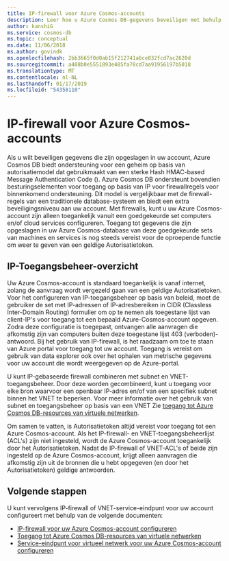 ```yaml
---
title: IP-firewall voor Azure Cosmos-accounts
description: Leer hoe u Azure Cosmos DB-gegevens beveiligen met behulp van beleid voor IP-toegangsbeheer voor firewallondersteuning van de.
author: kanshiG
ms.service: cosmos-db
ms.topic: conceptual
ms.date: 11/06/2018
ms.author: govindk
ms.openlocfilehash: 2bb3665f0d0ab15f212741a6ce032fcd7ac2620d
ms.sourcegitcommit: a408b0e5551893e485fa78cd7aa91956197b5018
ms.translationtype: MT
ms.contentlocale: nl-NL
ms.lasthandoff: 01/17/2019
ms.locfileid: "54358110"
---
```

# <a name="ip-firewall-for-azure-cosmos-accounts"></a>IP-firewall voor Azure Cosmos-accounts

Als u wilt beveiligen gegevens die zijn opgeslagen in uw account, Azure Cosmos DB biedt ondersteuning voor een geheim op basis van autorisatiemodel dat gebruikmaakt van een sterke Hash HMAC-based Message Authentication Code (). Azure Cosmos DB ondersteunt bovendien besturingselementen voor toegang op basis van IP voor firewallregels voor binnenkomend ondersteuning. Dit model is vergelijkbaar met de firewall-regels van een traditionele database-systeem en biedt een extra beveiligingsniveau aan uw account. Met firewalls, kunt u uw Azure Cosmos-account zijn alleen toegankelijk vanuit een goedgekeurde set computers en/of cloud services configureren. Toegang tot gegevens die zijn opgeslagen in uw Azure Cosmos-database van deze goedgekeurde sets van machines en services is nog steeds vereist voor de oproepende functie om weer te geven van een geldige Autorisatietoken.

## <a id="ip-access-control-overview"></a>IP-Toegangsbeheer-overzicht

Uw Azure Cosmos-account is standaard toegankelijk is vanaf internet, zolang de aanvraag wordt vergezeld gaan van een geldige Autorisatietoken. Voor het configureren van IP-toegangsbeheer op basis van beleid, moet de gebruiker de set met IP-adressen of IP-adresbereiken in CIDR (Classless Inter-Domain Routing) formulier om op te nemen als toegestane lijst van client-IP's voor toegang tot een bepaald Azure-Cosmos-account opgeven. Zodra deze configuratie is toegepast, ontvangen alle aanvragen die afkomstig zijn van computers buiten deze toegestane lijst 403 (verboden)-antwoord. Bij het gebruik van IP-firewall, is het raadzaam om toe te staan van Azure portal voor toegang tot uw account. Toegang is vereist om gebruik van data explorer ook over het ophalen van metrische gegevens voor uw account die wordt weergegeven op de Azure-portal.

U kunt IP-gebaseerde firewall combineren met subnet en VNET-toegangsbeheer. Door deze worden gecombineerd, kunt u toegang voor elke bron waarvoor een openbaar IP-adres en/of van een specifiek subnet binnen het VNET te beperken. Voor meer informatie over het gebruik van subnet en toegangsbeheer op basis van een VNET Zie [toegang tot Azure Cosmos DB-resources van virtuele netwerken](vnet-service-endpoint.md).

Om samen te vatten, is Autorisatietoken altijd vereist voor toegang tot een Azure Cosmos-account. Als het IP-firewall- en VNET-toegangsbeheerlijst (ACL's) zijn niet ingesteld, wordt de Azure Cosmos-account toegankelijk door het Autorisatietoken. Nadat de IP-firewall of VNET-ACL's of beide zijn ingesteld op de Azure Cosmos-account, krijgt alleen aanvragen die afkomstig zijn uit de bronnen die u hebt opgegeven (en door het Autorisatietoken) geldige antwoorden. 

## <a name="next-steps"></a>Volgende stappen

U kunt vervolgens IP-firewall of VNET-service-eindpunt voor uw account configureert met behulp van de volgende documenten:

* [IP-firewall voor uw Azure Cosmos-account configureren](how-to-configure-firewall.md)
* [Toegang tot Azure Cosmos DB-resources van virtuele netwerken](vnet-service-endpoint.md)
* [Service-eindpunt voor virtueel netwerk voor uw Azure Cosmos-account configureren](how-to-configure-vnet-service-endpoint.md)





